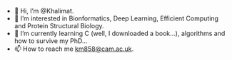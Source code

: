 - 👋 Hi, I’m @Khalimat.
- 👀 I’m interested in Bionformatics, Deep Learning, Efficient Computing and Protein Structural Biology.
- 🌱 I’m currently learning C (well, I downloaded a book...), algorithms and how to survive my PhD...
- 📫 How to reach me km858@cam.ac.uk.

<!---
Khalimat/Khalimat is a ✨ special ✨ repository because its `README.md` (this file) appears on your GitHub profile.
You can click the Preview link to take a look at your changes.
--->
